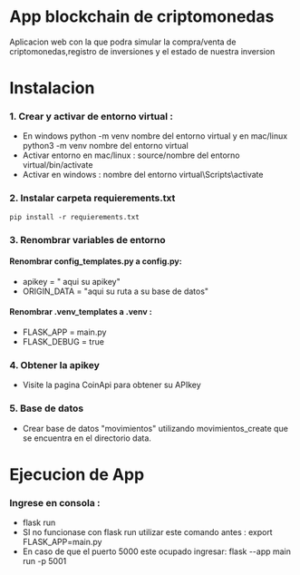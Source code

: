 # App blockchain de criptomonedas

Aplicacion web con la que podra simular la compra/venta de criptomonedas,registro de inversiones y el estado de nuestra inversion

# Instalacion
### 1. Crear y activar de entorno virtual :
- En windows python -m venv nombre del entorno virtual y en mac/linux python3 -m venv nombre del entorno virtual
-  Activar entorno en mac/linux : source/nombre del entorno virtual/bin/activate
- Activar en windows : nombre del entorno virtual\Scripts\activate

### 2. Instalar carpeta requierements.txt
 ````
pip install -r requierements.txt
````
### 3. Renombrar variables de entorno
#### Renombrar config_templates.py a config.py:
- apikey = " aqui su apikey"
- ORIGIN_DATA = "aqui su ruta a su base de datos"
#### Renombrar .venv_templates a .venv : 
- FLASK_APP = main.py
- FLASK_DEBUG = true

### 4. Obtener la apikey 
- Visite la pagina CoinApi para obtener su APIkey

### 5. Base de datos
- Crear base de datos "movimientos" utilizando movimientos_create que se encuentra en el directorio data.

# Ejecucion de App
### Ingrese en consola :
- flask run
- SI no funcionase con flask run utilizar este comando antes : export FLASK_APP=main.py
- En caso de que el puerto 5000 este ocupado ingresar: flask --app main run -p 5001